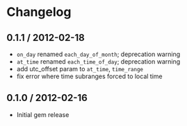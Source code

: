 # Changelog

## 0.1.1 / 2012-02-18

- `on_day` renamed `each_day_of_month`; deprecation warning
- `at_time` renamed `each_time_of_day`; deprecation warning
- add utc_offset param to `at_time`, `time_range`
- fix error where time subranges forced to local time

## 0.1.0 / 2012-02-16

- Initial gem release
